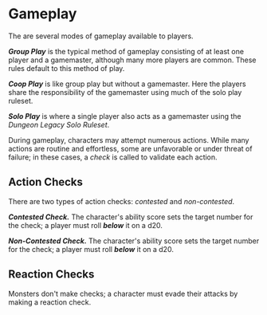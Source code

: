 # Gameplay

The are several modes of gameplay available to players.

***Group Play*** is the typical method of gameplay consisting of at least one player and a gamemaster, although many more players are common. These rules default to this method of play.

***Coop Play*** is like group play but without a gamemaster. Here the players share the responsibility of the gamemaster using much of the solo play ruleset.

***Solo Play*** is where a single player also acts as a gamemaster using the *Dungeon Legacy Solo Ruleset*.

During gameplay, characters may attempt numerous actions. While many actions are routine and effortless, some are unfavorable or under threat of failure; in these cases, a _check_ is called to validate each action.
## Action Checks

There are two types of action checks: _contested_ and _non-contested_.

***Contested Check.*** The character's ability score sets the target number for the check; a player must roll _**below**_ it on a d20.

***Non-Contested Check.*** The character's ability score sets the target number for the check; a player must roll _**below**_ it on a d20.
## Reaction Checks

Monsters don't make checks; a character must evade their attacks by making a reaction check.
